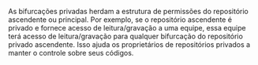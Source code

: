 As bifurcações privadas herdam a estrutura de permissões do repositório ascendente ou principal. Por exemplo, se o repositório ascendente é privado e fornece acesso de leitura/gravação a uma equipe, essa equipe terá acesso de leitura/gravação para qualquer bifurcação do repositório privado ascendente. Isso ajuda os proprietários de repositórios privados a manter o controle sobre seus códigos.
